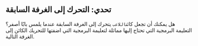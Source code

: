 ## تحدي: التحرك إلى الغرفة السابقة 

هل يمكنك أن تجعل كائن`اللاعب` يتحرك إلى الغرفة السابقة عندما يلمس بابًا أصفر؟ التعليمة البرمجية التي تحتاج إليها مماثلة لتعليمة البرمجية التي اضفتها للتحريك الكائن إلى الغرفة التالية.